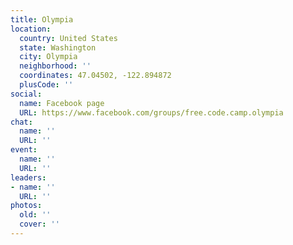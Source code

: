 ```yaml
---
title: Olympia
location:
  country: United States
  state: Washington
  city: Olympia
  neighborhood: ''
  coordinates: 47.04502, -122.894872
  plusCode: ''
social:
  name: Facebook page
  URL: https://www.facebook.com/groups/free.code.camp.olympia
chat:
  name: ''
  URL: ''
event:
  name: ''
  URL: ''
leaders:
- name: ''
  URL: ''
photos:
  old: ''
  cover: ''
---
```

